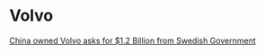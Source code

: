 # Volvo
[China owned Volvo asks for $1.2 Billion from Swedish Government](https://youtu.be/06cOvX4WCmA)
